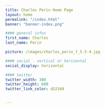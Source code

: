 ```yaml
---
title: Charles Perin Home Page
layout: home
permalink: "/index.html"
banner: "banner-index.png"

#### general infos
first_name: Charles
last_name: Perin

picture: /images/charles_perin_7_5.5-4.jpg

#### social - vertical or horizontal
social_display: horizontal

#### twitter
twitter_width: 300
twitter_height: 600
twitter_link_color: d52349


---
```

